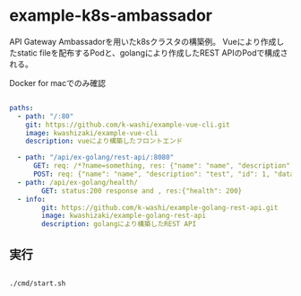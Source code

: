 # example-k8s-ambassador

API Gateway Ambassadorを用いたk8sクラスタの構築例。
Vueにより作成したstatic fileを配布するPodと、golangにより作成したREST APIのPodで構成される。

Docker for macでのみ確認

```yaml

paths:
  - path: "/:80"
    git: https://github.com/k-washi/example-vue-cli.git
    image: kwashizaki/example-vue-cli
    description: vueにより構築したフロントエンド

  - path: "/api/ex-golang/rest-api/:8080"
      GET: req: /*?name=something, res: {"name": "name", "description": "test", "datas": [{post-data-1}, {post-data-2}] }
      POST: req: {"name": "name", "description": "test", "id": 1, "data": "test1" }}, res: {"name": "name", "message": "create info and store database"}
  - path: /api/ex-golang/health/
        GET: status:200 response and , res:{"health": 200}
  - info:
        git: https://github.com/k-washi/example-golang-rest-api.git
        image: kwashizaki/example-golang-rest-api
        description: golangにより構築したREST API

```

## 実行

```bash

./cmd/start.sh

```